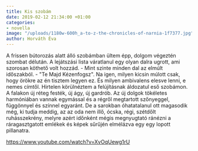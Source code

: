 ```yaml
---
title: Kis szobám
date: 2019-02-12 21:34:00 +01:00
categories:
- novella
image: "/uploads/1180w-600h_a-to-z-the-chronicles-of-narnia-1f7377.jpg"
author: Horváth Éva
---
```


A frissen bútorozás alatt álló szobámban ültem épp, dolgom végeztén szombat délután. A lejátszási lista váratlanul egy olyan dalra ugrott, ami szorosan köthető volt hozzád. - Mint szinte minden dal az elmúlt időszakból. - "Te Majd Kézenfogsz". Na igen, milyen kicsin múlott csak, hogy örökre az én tisztem legyen ez. És milyen ambivalens elesve lenni, e nemes címtől. 
Hirtelen körülnéztem a felújításnak áldozatul eső szobámon. A falakon új réteg festék, új ágy, új gardrób. Az új dolgok tökéletes harmóniában vannak egymással és a régről megtartott szőnyeggel, függönnyel és színnel egyaránt. 
De a sarokban óhatatalanul ott magasodik még, ki tudja meddig, az az oda nem illő, ócska, régi, szétdőlt ruhásszekrény, melyre azért időnként mégis megnyugtató ránézni a ráragasztgatott emlékek és képek sűrűjén elmélázva egy egy lopott pillanatra.

https://www.youtube.com/watch?v=XvOqUewg1rU
